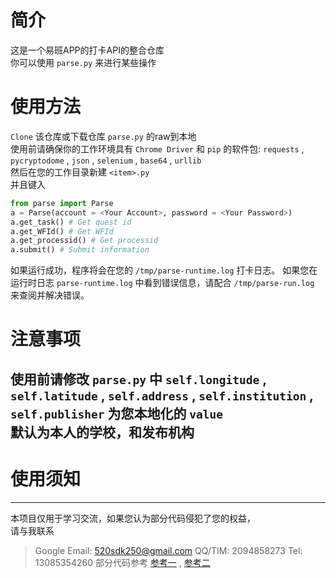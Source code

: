 # 简介
这是一个易班APP的打卡API的整合仓库<br>
你可以使用 `parse.py` 来进行某些操作<br>
# 使用方法
`Clone` 该仓库或下载仓库 `parse.py` 的raw到本地<br>
使用前请确保你的工作环境具有 `Chrome Driver` 和
`pip` 的软件包: `requests` , `pycryptodome` , `json` ,
`selenium` , `base64` , `urllib` <br>
然后在您的工作目录新建 `<item>.py` <br>
并且键入<br>
```python
from parse import Parse
a = Parse(account = <Your Account>, password = <Your Password>)
a.get_task() # Get quest id
a.get_WFId() # Get WFId
a.get_processid() # Get processid
a.submit() # Submit information
```
如果运行成功，程序将会在您的 `/tmp/parse-runtime.log` 打卡日志。
如果您在运行时日志 `parse-runtime.log` 中看到错误信息，请配合 `/tmp/parse-run.log`
来查阅并解决错误。<br>
# 注意事项
使用前请修改 `parse.py` 中 `self.longitude` , `self.latitude` , `self.address` , `self.institution`
, `self.publisher` 为您本地化的 `value`<br>
默认为本人的学校，和发布机构<br>
---
# 使用须知
---
本项目仅用于学习交流，如果您认为部分代码侵犯了您的权益，<br>
请与我联系
> Google Email: 520sdk250@gmail.com
> QQ/TIM: 2094858273
> Tel: 13085354260
部分代码参考 [参考一](https://www.programminghunter.com/article/39181948028/) ,
[参考二](https://gitee.com/ye-qiuming/nnu_yiban)
